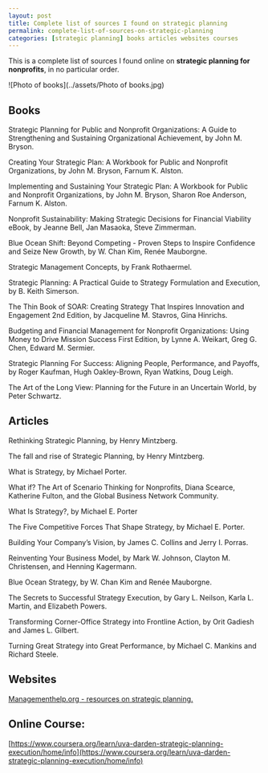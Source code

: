 ```yaml
---
layout: post
title: Complete list of sources I found on strategic planning
permalink: complete-list-of-sources-on-strategic-planning
categories: [strategic planning] books articles websites courses
---
```

This is a complete list of sources I found online on **strategic planning for nonprofits**, in no particular order.

![Photo of books](../assets/Photo of books.jpg)

## Books

Strategic Planning for Public and Nonprofit Organizations: A Guide to Strengthening and Sustaining Organizational Achievement, by John M. Bryson.

Creating Your Strategic Plan: A Workbook for Public and Nonprofit Organizations, by John M. Bryson, Farnum K. Alston.

Implementing and Sustaining Your Strategic Plan: A Workbook for Public and Nonprofit Organizations, by John M. Bryson, Sharon Roe Anderson, Farnum K. Alston.  

Nonprofit Sustainability: Making Strategic Decisions for Financial Viability eBook, by Jeanne Bell, Jan Masaoka, Steve Zimmerman.

Blue Ocean Shift: Beyond Competing - Proven Steps to Inspire Confidence and Seize New Growth, by W. Chan Kim, Renée Mauborgne.

Strategic Management Concepts, by Frank Rothaermel.

Strategic Planning: A Practical Guide to Strategy Formulation and Execution, by B. Keith Simerson.

The Thin Book of SOAR: Creating Strategy That Inspires Innovation and Engagement 2nd Edition, by Jacqueline M. Stavros, Gina Hinrichs.

Budgeting and Financial Management for Nonprofit Organizations: Using Money to Drive Mission Success First Edition, by Lynne A. Weikart, Greg G. Chen, Edward M. Sermier. 

Strategic Planning For Success: Aligning People, Performance, and Payoffs, by Roger Kaufman, Hugh Oakley-Brown, Ryan Watkins, Doug Leigh.

The Art of the Long View: Planning for the Future in an Uncertain World, by Peter Schwartz.



## Articles

Rethinking Strategic Planning, by Henry Mintzberg.

The fall and rise of Strategic Planning, by Henry Mintzberg.

What is Strategy, by Michael Porter.

What if? The Art of Scenario Thinking for Nonprofits, Diana Scearce, Katherine Fulton, and the Global Business Network Community.

What Is Strategy?, by Michael E. Porter

The Five Competitive Forces That Shape Strategy, by Michael E. Porter.

Building Your Company’s Vision, by James C. Collins and Jerry I. Porras.

Reinventing Your Business Model, by Mark W. Johnson, Clayton M. Christensen, and Henning Kagermann.

Blue Ocean Strategy, by W. Chan Kim and Renée Mauborgne.

The Secrets to Successful Strategy Execution, by Gary L. Neilson, Karla L. Martin, and Elizabeth Powers.

Transforming Corner-Office Strategy into Frontline Action, by Orit Gadiesh and James L. Gilbert.

Turning Great Strategy into Great Performance, by Michael C. Mankins and Richard Steele. 



## Websites

[Managementhelp.org - resources on strategic planning.](https://managementhelp.org/strategicplanning/index.htm#anchor1234?ts=1612480172)



## Online Course: 

[https://www.coursera.org/learn/uva-darden-strategic-planning-execution/home/info](https://www.coursera.org/learn/uva-darden-strategic-planning-execution/home/info)

